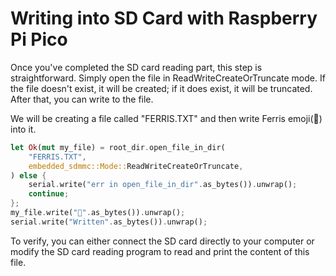 # Writing into SD Card with Raspberry Pi Pico

Once you've completed the SD card reading part, this step is straightforward. Simply open the file in ReadWriteCreateOrTruncate mode. If the file doesn't exist, it will be created; if it does exist, it will be truncated. After that, you can write to the file.
 
We will be creating a file called "FERRIS.TXT" and then write Ferris emoji(🦀) into it.

```rust
let Ok(mut my_file) = root_dir.open_file_in_dir(
    "FERRIS.TXT",
    embedded_sdmmc::Mode::ReadWriteCreateOrTruncate,
) else {
    serial.write("err in open_file_in_dir".as_bytes()).unwrap();
    continue;
};
my_file.write("🦀".as_bytes()).unwrap();
serial.write("Written".as_bytes()).unwrap();
```

To verify, you can either connect the SD card directly to your computer or modify the SD card reading program to read and print the content of this file.

